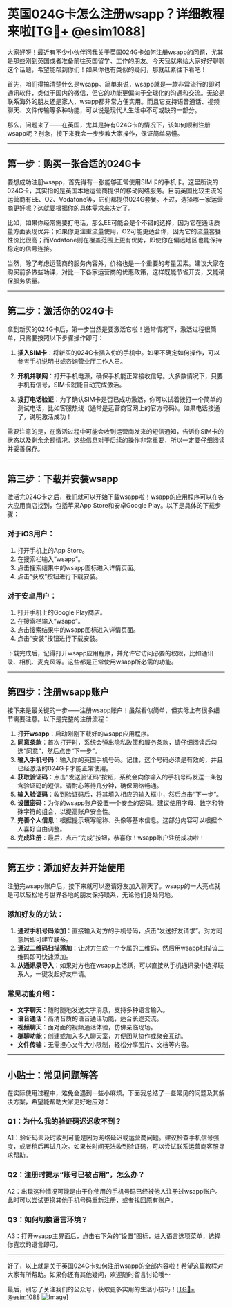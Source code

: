 # 英国024G卡怎么注册wsapp？详细教程来啦[[TG💪+ @esim1088](https://t.me/s/esim1088)]

大家好呀！最近有不少小伙伴问我关于英国024G卡如何注册wsapp的问题，尤其是那些刚到英国或者准备前往英国留学、工作的朋友。今天我就来给大家好好聊聊这个话题，希望能帮到你们！如果你也有类似的疑问，那就赶紧往下看吧！

首先，咱们得搞清楚什么是wsapp。简单来说，wsapp就是一款非常流行的即时通讯软件，类似于国内的微信，但它的功能更偏向于全球化的沟通和交流。无论是联系海外的朋友还是家人，wsapp都非常方便实用。而且它支持语音通话、视频聊天、文件传输等多种功能，可以说是现代人生活中不可或缺的一部分。

那么，问题来了——在英国，尤其是持有024G卡的情况下，该如何顺利注册wsapp呢？别急，接下来我会一步步教大家操作，保证简单易懂。

---

## 第一步：购买一张合适的024G卡

要想成功注册wsapp，首先得有一张能够正常使用SIM卡的手机卡。这里所说的024G卡，其实指的是英国本地运营商提供的移动网络服务。目前英国比较主流的运营商有EE、O2、Vodafone等，它们都提供024G套餐。不过，选择哪一家运营商更好呢？这就要根据你的具体需求来决定了。

比如，如果你经常需要打电话，那么EE可能会是个不错的选择，因为它在通话质量方面表现优异；如果你更注重流量使用，O2可能更适合你，因为它的流量套餐性价比很高；而Vodafone则在覆盖范围上更有优势，即使你在偏远地区也能保持稳定的信号连接。

当然，除了考虑运营商的服务内容外，价格也是一个重要的考量因素。建议大家在购买前多做些功课，对比一下各家运营商的优惠政策，这样既能节省开支，又能确保服务质量。

---

## 第二步：激活你的024G卡

拿到新买的024G卡后，第一步当然是要激活它啦！通常情况下，激活过程很简单，只需要按照以下步骤操作即可：

1. **插入SIM卡**：将新买的024G卡插入你的手机中。如果不确定如何操作，可以参考手机说明书或咨询营业厅工作人员。
   
2. **开机并联网**：打开手机电源，确保手机能正常接收信号。大多数情况下，只要手机有信号，SIM卡就能自动完成激活。

3. **拨打电话验证**：为了确认SIM卡是否已成功激活，你可以试着拨打一个简单的测试电话，比如客服热线（通常是运营商官网上的官方号码）。如果电话接通了，说明激活成功！

需要注意的是，在激活过程中可能会收到运营商发来的短信通知，告诉你SIM卡的状态以及剩余余额情况。这些信息对于后续的操作非常重要，所以一定要仔细阅读并妥善保存。

---

## 第三步：下载并安装wsapp

激活完024G卡之后，我们就可以开始下载wsapp啦！wsapp的应用程序可以在各大应用商店找到，包括苹果App Store和安卓Google Play。以下是具体的下载步骤：

### 对于iOS用户：
1. 打开手机上的App Store。
2. 在搜索栏输入“wsapp”。
3. 点击搜索结果中的wsapp图标进入详情页面。
4. 点击“获取”按钮进行下载安装。

### 对于安卓用户：
1. 打开手机上的Google Play商店。
2. 在搜索栏输入“wsapp”。
3. 点击搜索结果中的wsapp图标进入详情页面。
4. 点击“安装”按钮进行下载安装。

下载完成后，记得打开wsapp应用程序，并允许它访问必要的权限，比如通讯录、相机、麦克风等。这些都是正常使用wsapp所必需的功能。

---

## 第四步：注册wsapp账户

接下来是最关键的一步——注册wsapp账户！虽然看似简单，但实际上有很多细节需要注意。以下是完整的注册流程：

1. **打开wsapp**：启动刚刚下载好的wsapp应用程序。
2. **同意条款**：首次打开时，系统会弹出隐私政策和服务条款，请仔细阅读后勾选“同意”，然后点击“下一步”。
3. **输入手机号码**：输入你的英国手机号码。记住，这个号码必须是有效的，并且已经激活的024G卡才能正常使用。
4. **获取验证码**：点击“发送验证码”按钮，系统会向你输入的手机号码发送一条包含验证码的短信。请耐心等待几分钟，确保网络畅通。
5. **输入验证码**：收到验证码后，将其填入相应的输入框中，然后点击“下一步”。
6. **设置密码**：为你的wsapp账户设置一个安全的密码。建议使用字母、数字和特殊字符的组合，以提高账户安全性。
7. **完善个人信息**：根据提示填写昵称、头像等基本信息。这部分内容可以根据个人喜好自由调整。
8. **完成注册**：最后，点击“完成”按钮，恭喜你！wsapp账户注册成功啦！

---

## 第五步：添加好友并开始使用

注册完wsapp账户后，接下来就可以邀请好友加入聊天了。wsapp的一大亮点就是可以轻松地与世界各地的朋友保持联系，无论他们身处何地。

### 添加好友的方法：
1. **通过手机号码添加**：直接输入对方的手机号码，点击“发送好友请求”。对方同意后即可建立联系。
2. **通过二维码扫描添加**：让对方生成一个专属的二维码，然后用wsapp扫描该二维码即可快速添加。
3. **从通讯录导入**：如果对方也在wsapp上活跃，可以直接从手机通讯录中选择联系人，一键发起好友申请。

### 常见功能介绍：
- **文字聊天**：随时随地发送文字消息，支持多种语言输入。
- **语音通话**：高清音质的语音通话功能，适合长途交流。
- **视频聊天**：面对面的视频通话体验，仿佛亲临现场。
- **群聊功能**：创建或加入多人聊天室，方便团队协作或聚会互动。
- **文件传输**：无需担心文件大小限制，轻松分享图片、文档等内容。

---

## 小贴士：常见问题解答

在实际使用过程中，难免会遇到一些小麻烦。下面我总结了一些常见的问题及其解决方案，希望能帮助大家更好地应对：

### Q1：为什么我的验证码迟迟收不到？
A1：验证码未及时收到可能是因为网络延迟或运营商问题。建议检查手机信号强度，或者稍后再试几次。如果长时间无法收到验证码，可以尝试联系运营商客服寻求帮助。

### Q2：注册时提示“账号已被占用”，怎么办？
A2：出现这种情况可能是由于你使用的手机号码已经被他人注册过wsapp账户。此时可以尝试更换其他手机号码重新注册，或者找回原有账户。

### Q3：如何切换语言环境？
A3：打开wsapp主界面后，点击右下角的“设置”图标，进入语言选项菜单，选择你喜欢的语言即可。

---

好了，以上就是关于英国024G卡如何注册wsapp的全部内容啦！希望这篇教程对大家有所帮助。如果你还有其他疑问，欢迎随时留言讨论哦～

最后，别忘了关注我们的公众号，获取更多实用的生活小技巧！[[TG💪+ @esim1088](https://t.me/s/esim1088) ![Image](https://i.postimg.cc/4NQfJmqS/Snipaste-2025-05-13-00-14-12.png)]